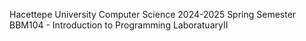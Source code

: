Hacettepe University Computer Science 2024-2025 Spring Semester BBM104 - Introduction to Programming LaboratuaryII
